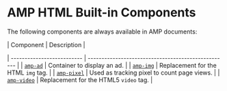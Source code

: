 # AMP HTML Built-in Components

The following components are always available in AMP documents:

| Component                   | Description                                         |

| --------------------------  | --------------------------------------------------- |
| [`amp-ad`](amp-ad.md)       | Container to display an ad.                         |
| [`amp-img`](amp-img.md)     | Replacement for the HTML `img` tag.                 |
| [`amp-pixel`](amp-pixel.md) | Used as tracking pixel to count page views.         |
| [`amp-video`](amp-video.md) | Replacement for the HTML5 `video` tag.              |
